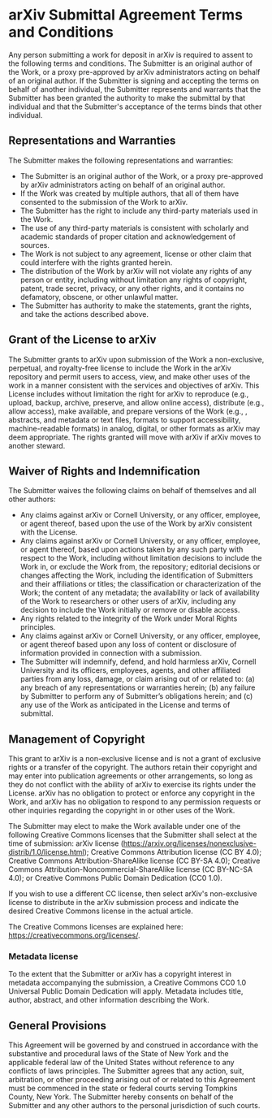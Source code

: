 # arXiv Submittal Agreement Terms and Conditions

Any person submitting a work for deposit in arXiv is required to assent to the following terms and conditions. The Submitter is an original author of the Work, or a proxy pre-approved by arXiv administrators acting on behalf of an original author. If the Submitter is signing and accepting the terms on behalf of another individual, the Submitter represents and warrants that the Submitter has been granted the authority to make the submittal by that individual and that the Submitter's acceptance of the terms binds that other individual.

## Representations and Warranties

The Submitter makes the following representations and warranties:

- The Submitter is an original author of the Work, or a proxy pre-approved by arXiv administrators acting on behalf of an original author.  
- If the Work was created by multiple authors, that all of them have consented to the submission of the Work to arXiv. 
- The Submitter has the right to include any third-party materials used in the Work.
- The use of any third-party materials is consistent with scholarly and academic standards of proper citation  and acknowledgement of sources.
- The Work is not subject to any agreement, license or other claim that could interfere with the rights granted herein.
- The distribution of the Work by arXiv will not violate any rights of any person or entity, including without limitation any rights of copyright, patent, trade secret, privacy, or any other rights, and it contains no defamatory, obscene, or other unlawful matter.
- The Submitter has authority to make the statements, grant the rights, and take the actions described above.

## Grant of the License to arXiv

The Submitter grants to arXiv upon submission of the Work a non-exclusive, perpetual, and royalty-free license to include the Work in the arXiv repository and permit users to access, view, and make other uses of the work in a manner consistent with the services and objectives of arXiv.  This License includes without limitation the right for arXiv to reproduce (e.g., upload, backup, archive, preserve, and allow online access), distribute (e.g., allow access), make available, and prepare versions of  the Work (e.g., , abstracts, and metadata or text files, formats to support accessibility, machine-readable formats) in analog, digital, or other formats as arXiv may deem appropriate. The rights granted will move with arXiv if arXiv moves to another steward.

## Waiver of Rights and Indemnification

The Submitter waives the following claims on behalf of themselves and all other authors:

- Any claims against arXiv or Cornell University, or any officer, employee, or agent thereof, based upon the use of the Work by arXiv consistent with the License.
- Any claims against arXiv or Cornell University, or any officer, employee, or agent thereof, based upon actions taken by any such party with respect to the Work, including without limitation decisions to include the Work in, or exclude the Work from, the repository; editorial decisions or changes affecting the Work, including the identification of Submitters and their affiliations or titles; the classification or characterization of the Work; the content of any metadata; the availability or lack of availability of the Work to researchers or other users of arXiv, including any decision to include the Work initially or remove or disable access.
- Any rights related to the integrity of the Work under Moral Rights principles.
- Any claims against arXiv or Cornell University, or any officer, employee, or agent thereof based upon any loss of content or disclosure of information provided in connection with a submission.
- The Submitter will indemnify, defend, and hold harmless arXiv, Cornell University and its officers, employees, agents, and other affiliated parties from any loss, damage, or claim arising out of or related to: (a) any breach of any representations or warranties herein; (b) any failure by Submitter to perform any of Submitter’s obligations herein; and (c) any use of the Work as anticipated in the License and terms of submittal. 

## Management of Copyright

This grant to arXiv is a non-exclusive license and is not a grant of exclusive rights or a transfer of the copyright.  The authors retain their copyright and may enter into publication agreements or other arrangements, so long as they do not conflict with the ability of arXiv to exercise its rights under the License.  arXiv has no obligation to protect or enforce any copyright in the Work, and arXiv has no obligation to respond to any permission requests or other inquiries regarding the copyright in or other uses of the Work. 

The Submitter may elect to make the Work available under one of the following Creative Commons licenses that the Submitter shall select at the time of submission:
arXiv license (https://arxiv.org/licenses/nonexclusive-distrib/1.0/license.html);
Creative Commons Attribution license (CC BY 4.0);
Creative Commons Attribution-ShareAlike license (CC BY-SA 4.0);
Creative Commons Attribution-Noncommercial-ShareAlike license (CC BY-NC-SA 4.0); or
Creative Commons Public Domain Dedication (CC0 1.0).

If you wish to use a different CC license, then select arXiv's non-exclusive license to distribute in the arXiv submission process and indicate the desired Creative Commons license in the actual article.

The Creative Commons licenses are explained here:
https://creativecommons.org/licenses/.

### Metadata license

To the extent that the Submitter or arXiv has a copyright interest in metadata accompanying the submission, a Creative Commons CC0 1.0 Universal Public Domain Dedication will apply. Metadata includes title, author, abstract, and other information describing the Work.



## General Provisions

This Agreement will be governed by and construed in accordance with the substantive and procedural laws of the State of New York and the applicable federal law of the United States without reference to any conflicts of laws principles.  The Submitter agrees that any action, suit, arbitration, or other proceeding arising out of or related to this Agreement must be commenced in the state or federal courts serving Tompkins County, New York.  The Submitter hereby consents on behalf of the Submitter and any other authors to the personal jurisdiction of such courts.
